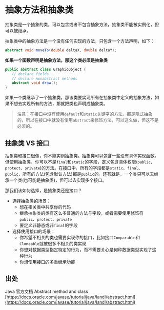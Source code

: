 # 抽象方法和抽象类

抽象类是一个抽象的类，可以包含或者不包含抽象方法，抽象类不能被实例化，但可以被继承。

抽象类中的抽象方法是一个没有任何实现的方法，只包含一个方法声明，如下：

<!-- more -->

```java
abstract void moveTo(double deltaX, double deltaY);
```

**如果一个函数声明是抽象方法，那这个类必须是抽象类**

```java
public abstract class GraphicObject {
   // declare fields
   // declare nonabstract methods
   abstract void draw();
}
```

如果一个类继承了一个抽象类，那该类要实现所有在抽象类中定义的抽象方法，如果不想去实现所有的方法，那就把类也声明成抽象类。

> 注意：在接口中没有使用`default`和`static`关键字的方法，都是隐式抽象的，所以在接口中就没有使用`abstract`来修饰方法，可以这么做，但这不是必须的。


## 抽象类 VS 接口

抽象类和接口很像，你不能实例抽象类。抽象类可以包含一些没有具体实现函数。但使用抽象类，你可以不是`final`和`static`的字段，定义包含具体权限(`public`、`protect`、`private`)的方法。在接口中，所有的字段都是`static`、`final`、`public`，所有的方法(包含默认方法)都是`public`的。还有就是，一个类只可以去继承一个类(也可能是抽象类)，但可以去实现多个接口。

那我们该如何选择，是抽象类还是接口？

* 选择抽象类的场景：
    * 想在相关类中共享你的代码
    * 继承抽象类的类有这么多普通的方法与字段，或者需要使用修饰符`public`、`protect`、`private`
    * 要定义非静态或非`final`的字段
* 选择使用接口的场景：
    * 你希望不相关的类也需要实现你的接口，比如接口`Comparable`和`Cloneable`就被很多不相关的类实现
    * 你想对数据类型指定特定的行为，而不需要关心是何种数据类型实现了这种行为
    * 你想使用接口的多重继承功能

## 出处

Java 官方文档 Abstract method and class [https://docs.oracle.com/javase/tutorial/java/IandI/abstract.html](https://docs.oracle.com/javase/tutorial/java/IandI/abstract.html)